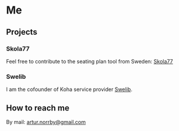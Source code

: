 # Me

## Projects
### Skola77
Feel free to contribute to the seating plan tool from Sweden: [Skola77](https://github.com/KillerRabbitAos/skola77-2.5)

### Swelib
I am the cofounder of Koha service provider [Swelib](https://swelib.com).

## How to reach me
By mail: artur.norrby@gmail.com